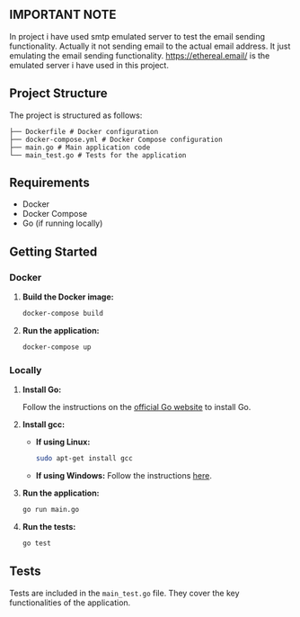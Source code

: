 ## IMPORTANT NOTE
In project i have used smtp emulated server to test the email sending functionality. Actually it not sending email to the actual email address. It just emulating the email sending functionality.
https://ethereal.email/ is the emulated server i have used in this project.

## Project Structure

The project is structured as follows:

```
├── Dockerfile # Docker configuration
├── docker-compose.yml # Docker Compose configuration
├── main.go # Main application code
└── main_test.go # Tests for the application
```


## Requirements

- Docker
- Docker Compose
- Go (if running locally)

## Getting Started

### Docker

1. **Build the Docker image:**

    ```bash
    docker-compose build
    ```

2. **Run the application:**

    ```bash
    docker-compose up
    ```

### Locally

1. **Install Go:**

   Follow the instructions on the [official Go website](https://golang.org/doc/install) to install Go.

2. **Install gcc:**

   - **If using Linux:**

       ```bash
       sudo apt-get install gcc
       ```

   - **If using Windows:** Follow the instructions [here](https://code.visualstudio.com/docs/cpp/config-mingw#_installing-the-mingww64-toolchain).

3. **Run the application:**

    ```bash
    go run main.go
    ```

4. **Run the tests:**

    ```bash
    go test
    ```

## Tests

Tests are included in the `main_test.go` file. They cover the key functionalities of the application.
